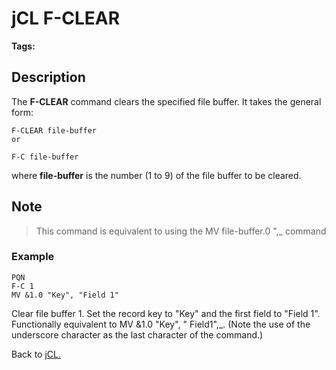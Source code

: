 # jCL F-CLEAR

<PageHeader />

**Tags:**
<badge text='file' vertical='middle' />
<badge text='buffer' vertical='middle' />
<badge text='jcl' vertical='middle' />

## Description

The **F-CLEAR** command clears the specified file buffer. It takes the general form:

```
F-CLEAR file-buffer
or
```

```
F-C file-buffer
```

where **file-buffer** is the number (1 to 9) of the file buffer to be cleared.

## Note

> This command is equivalent to using the MV file-buffer.0 ",\_ command

### Example

```
PQN
F-C 1
MV &1.0 "Key", "Field 1"
```

Clear file buffer 1. Set the record key to "Key" and the first field to "Field 1". Functionally equivalent to MV &1.0 "Key", " Field1",\_. (Note the use of the underscore character as the last character of the command.)

Back to [jCL.](./../README.md)
  
<PageFooter />